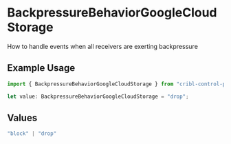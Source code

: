 # BackpressureBehaviorGoogleCloudStorage

How to handle events when all receivers are exerting backpressure

## Example Usage

```typescript
import { BackpressureBehaviorGoogleCloudStorage } from "cribl-control-plane/models/operations";

let value: BackpressureBehaviorGoogleCloudStorage = "drop";
```

## Values

```typescript
"block" | "drop"
```